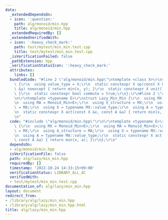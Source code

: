 ```yaml
---
data:
  _extendedDependsOn:
  - icon: ':question:'
    path: alg/monoid/min.hpp
    title: alg/monoid/min.hpp
  _extendedRequiredBy: []
  _extendedVerifiedWith:
  - icon: ':heavy_check_mark:'
    path: test/mytest/min_min.test.cpp
    title: test/mytest/min_min.test.cpp
  _isVerificationFailed: false
  _pathExtension: hpp
  _verificationStatusIcon: ':heavy_check_mark:'
  attributes:
    links: []
  bundledCode: "#line 2 \"alg/monoid/min.hpp\"\ntemplate <class X>\r\nstruct Monoid_Min\
    \ {\r\n  using value_type = X;\r\n  static constexpr X op(const X &x, const X\
    \ &y) noexcept { return min(x, y); }\r\n  static constexpr X unit() { return numeric_limits<X>::max();\
    \ }\r\n  static constexpr bool commute = true;\r\n};\r\n#line 2 \"alg/lazy/min_min.hpp\"\
    \n\r\ntemplate <typename E>\r\nstruct Lazy_Min_Min {\r\n  using MX = Monoid_Min<E>;\r\
    \n  using MA = Monoid_Min<E>;\r\n  using X_structure = MX;\r\n  using A_structure\
    \ = MA;\r\n  using X = typename MX::value_type;\r\n  using A = typename MA::value_type;\r\
    \n  static constexpr X act(const X &x, const A &a) { return min(x, a); }\r\n};\r\
    \n"
  code: "#include \"alg/monoid/min.hpp\"\r\n\r\ntemplate <typename E>\r\nstruct Lazy_Min_Min\
    \ {\r\n  using MX = Monoid_Min<E>;\r\n  using MA = Monoid_Min<E>;\r\n  using X_structure\
    \ = MX;\r\n  using A_structure = MA;\r\n  using X = typename MX::value_type;\r\
    \n  using A = typename MA::value_type;\r\n  static constexpr X act(const X &x,\
    \ const A &a) { return min(x, a); }\r\n};\r\n"
  dependsOn:
  - alg/monoid/min.hpp
  isVerificationFile: false
  path: alg/lazy/min_min.hpp
  requiredBy: []
  timestamp: '2022-10-24 14:33:15+09:00'
  verificationStatus: LIBRARY_ALL_AC
  verifiedWith:
  - test/mytest/min_min.test.cpp
documentation_of: alg/lazy/min_min.hpp
layout: document
redirect_from:
- /library/alg/lazy/min_min.hpp
- /library/alg/lazy/min_min.hpp.html
title: alg/lazy/min_min.hpp
---
```

